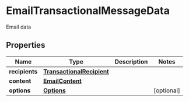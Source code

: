 

# EmailTransactionalMessageData

Email data

## Properties

| Name | Type | Description | Notes |
|------------ | ------------- | ------------- | -------------|
|**recipients** | [**TransactionalRecipient**](TransactionalRecipient.md) |  |  |
|**content** | [**EmailContent**](EmailContent.md) |  |  |
|**options** | [**Options**](Options.md) |  |  [optional] |



